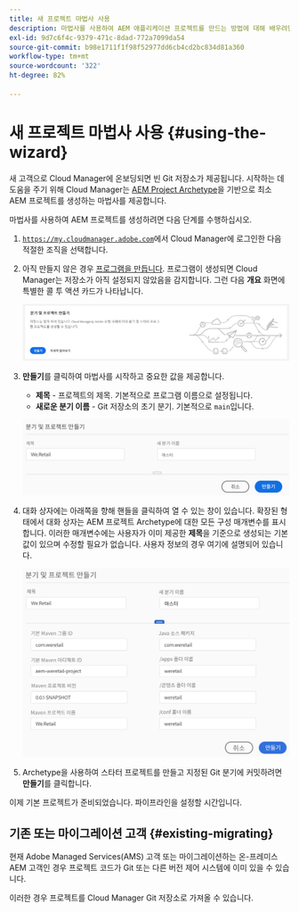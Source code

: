 ```yaml
---
title: 새 프로젝트 마법사 사용
description: 마법사를 사용하여 AEM 애플리케이션 프로젝트를 만드는 방법에 대해 배우려면 이 페이지를 따르십시오.
exl-id: 9d7c6f4c-9379-471c-8dad-772a7099da54
source-git-commit: b98e1711f1f98f52977dd6cb4cd2bc834d81a360
workflow-type: tm+mt
source-wordcount: '322'
ht-degree: 82%

---
```



# 새 프로젝트 마법사 사용 {#using-the-wizard}

새 고객으로 Cloud Manager에 온보딩되면 빈 Git 저장소가 제공됩니다. 시작하는 데 도움을 주기 위해 Cloud Manager는 [AEM Project Archetype](https://github.com/adobe/aem-project-archetype)을 기반으로 최소 AEM 프로젝트를 생성하는 마법사를 제공합니다.

마법사를 사용하여 AEM 프로젝트를 생성하려면 다음 단계를 수행하십시오.

1. [`https://my.cloudmanager.adobe.com`](https://my.cloudmanager.adobe.com)에서 Cloud Manager에 로그인한 다음 적절한 조직을 선택합니다.

1. 아직 만들지 않은 경우 [프로그램을 만듭니다](program-setup.md). 프로그램이 생성되면 Cloud Manager는 저장소가 아직 설정되지 않았음을 감지합니다. 그런 다음 **개요** 화면에 특별한 콜 투 액션 카드가 나타납니다.

   ![프로젝트 CTA 제작](/help/assets/image2018-10-3_14-29-44.png)

1. **만들기**&#x200B;를 클릭하여 마법사를 시작하고 중요한 값을 제공합니다.

   * **제목** - 프로젝트의 제목. 기본적으로 프로그램 이름으로 설정됩니다.
   * **새로운 분기 이름** - Git 저장소의 초기 분기. 기본적으로 `main`입니다.

   ![프로젝트 값](/help/assets/screen_shot_2018-10-08at55825am.png)

1. 대화 상자에는 아래쪽을 향해 핸들을 클릭하여 열 수 있는 창이 있습니다. 확장된 형태에서 대화 상자는 AEM 프로젝트 Archetype에 대한 모든 구성 매개변수를 표시합니다. 이러한 매개변수에는 사용자가 이미 제공한 **제목**&#x200B;을 기준으로 생성되는 기본값이 있으며 수정할 필요가 없습니다. 사용자 정보의 경우 여기에 설명되어 있습니다.

   ![자세한 Archetype 매개변수](/help/assets/screen_shot_2018-10-08at60032am.png)

1. Archetype을 사용하여 스타터 프로젝트를 만들고 지정된 Git 분기에 커밋하려면 **만들기**&#x200B;를 클릭합니다.

이제 기본 프로젝트가 준비되었습니다. 파이프라인을 설정할 시간입니다.

## 기존 또는 마이그레이션 고객 {#existing-migrating}

현재 Adobe Managed Services(AMS) 고객 또는 마이그레이션하는 온-프레미스 AEM 고객인 경우 프로젝트 코드가 Git 또는 다른 버전 제어 시스템에 이미 있을 수 있습니다.

이러한 경우 프로젝트를 Cloud Manager Git 저장소로 가져올 수 있습니다.

